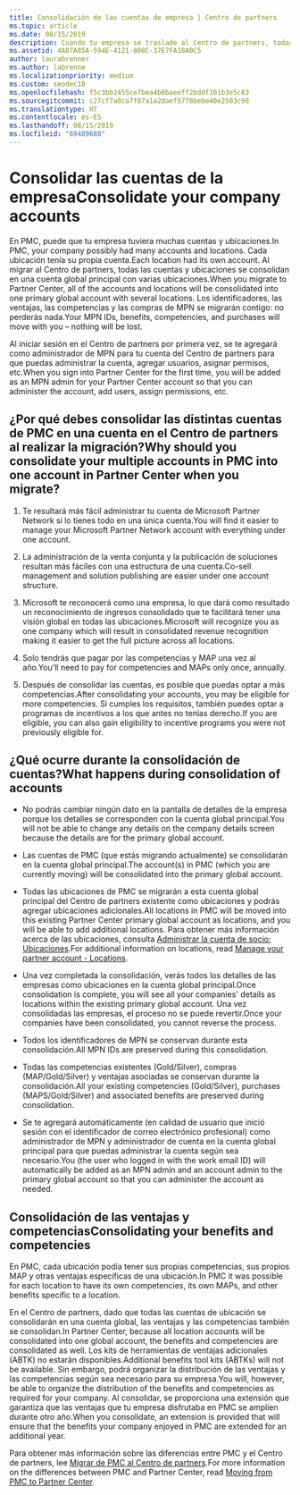 ```yaml
---
title: Consolidación de las cuentas de empresa | Centro de partners
ms.topic: article
ms.date: 08/15/2019
description: Cuando tu empresa se traslade al Centro de partners, todas las cuentas se consolidarán en una.
ms.assetid: 4A07A85A-594E-4121-808C-37E7FA18A0C5
author: laurabrenner
ms.author: labrenne
ms.localizationpriority: medium
ms.custom: seodec18
ms.openlocfilehash: f5c3bb2455ce7bea4b0baeeff2bddf101b3e5c83
ms.sourcegitcommit: c27cf7a8ca7f87a1a2daef57f8bebe40e2503c98
ms.translationtype: HT
ms.contentlocale: es-ES
ms.lasthandoff: 08/15/2019
ms.locfileid: "69489688"
---
```

# <a name="consolidate-your-company-accounts"></a><span data-ttu-id="f1b11-103">Consolidar las cuentas de la empresa</span><span class="sxs-lookup"><span data-stu-id="f1b11-103">Consolidate your company accounts</span></span>

<span data-ttu-id="f1b11-104">En PMC, puede que tu empresa tuviera muchas cuentas y ubicaciones.</span><span class="sxs-lookup"><span data-stu-id="f1b11-104">In PMC, your company possibly had many accounts and locations.</span></span> <span data-ttu-id="f1b11-105">Cada ubicación tenía su propia cuenta.</span><span class="sxs-lookup"><span data-stu-id="f1b11-105">Each location had its own account.</span></span> <span data-ttu-id="f1b11-106">Al migrar al Centro de partners, todas las cuentas y ubicaciones se consolidan en una cuenta global principal con varias ubicaciones.</span><span class="sxs-lookup"><span data-stu-id="f1b11-106">When you migrate to Partner Center, all of the accounts and locations will be consolidated into one primary global account with several locations.</span></span> <span data-ttu-id="f1b11-107">Los identificadores, las ventajas, las competencias y las compras de MPN se migrarán contigo: no perderás nada.</span><span class="sxs-lookup"><span data-stu-id="f1b11-107">Your MPN IDs, benefits, competencies, and purchases will move with you – nothing will be lost.</span></span> 

<span data-ttu-id="f1b11-108">Al iniciar sesión en el Centro de partners por primera vez, se te agregará como administrador de MPN para tu cuenta del Centro de partners para que puedas administrar la cuenta, agregar usuarios, asignar permisos, etc.</span><span class="sxs-lookup"><span data-stu-id="f1b11-108">When you sign into Partner Center for the first time, you will be added as an MPN admin for your Partner Center account so that you can administer the account, add users, assign permissions, etc.</span></span> 

## <a name="why-should-you-consolidate-your-multiple-accounts-in-pmc-into-one-account-in-partner-center-when-you-migrate"></a><span data-ttu-id="f1b11-109">¿Por qué debes consolidar las distintas cuentas de PMC en una cuenta en el Centro de partners al realizar la migración?</span><span class="sxs-lookup"><span data-stu-id="f1b11-109">Why should you consolidate your multiple accounts in PMC into one account in Partner Center when you migrate?</span></span>

1. <span data-ttu-id="f1b11-110">Te resultará más fácil administrar tu cuenta de Microsoft Partner Network si lo tienes todo en una única cuenta.</span><span class="sxs-lookup"><span data-stu-id="f1b11-110">You will find it easier to manage your Microsoft Partner Network account with everything under one account.</span></span>

2. <span data-ttu-id="f1b11-111">La administración de la venta conjunta y la publicación de soluciones resultan más fáciles con una estructura de una cuenta.</span><span class="sxs-lookup"><span data-stu-id="f1b11-111">Co-sell management and solution publishing are easier under one account structure.</span></span>

3. <span data-ttu-id="f1b11-112">Microsoft te reconocerá como una empresa, lo que dará como resultado un reconocimiento de ingresos consolidado que te facilitará tener una visión global en todas las ubicaciones.</span><span class="sxs-lookup"><span data-stu-id="f1b11-112">Microsoft will recognize you as one company which will result in consolidated revenue recognition making it easier to get the full picture across all locations.</span></span>  

4. <span data-ttu-id="f1b11-113">Solo tendrás que pagar por las competencias y MAP una vez al año.</span><span class="sxs-lookup"><span data-stu-id="f1b11-113">You'll need to pay for competencies and MAPs only once, annually.</span></span>

5. <span data-ttu-id="f1b11-114">Después de consolidar las cuentas, es posible que puedas optar a más competencias.</span><span class="sxs-lookup"><span data-stu-id="f1b11-114">After consolidating your accounts, you may be eligible for more competencies.</span></span> <span data-ttu-id="f1b11-115">Si cumples los requisitos, también puedes optar a programas de incentivos a los que antes no tenías derecho.</span><span class="sxs-lookup"><span data-stu-id="f1b11-115">If you are eligible, you can also gain eligibility to incentive programs you were not previously eligible for.</span></span>


## <a name="what-happens-during-consolidation-of-accounts"></a><span data-ttu-id="f1b11-116">¿Qué ocurre durante la consolidación de cuentas?</span><span class="sxs-lookup"><span data-stu-id="f1b11-116">What happens during consolidation of accounts</span></span>

- <span data-ttu-id="f1b11-117">No podrás cambiar ningún dato en la pantalla de detalles de la empresa porque los detalles se corresponden con la cuenta global principal.</span><span class="sxs-lookup"><span data-stu-id="f1b11-117">You will not be able to change any details on the company details screen because the details are for the primary global account.</span></span> 

- <span data-ttu-id="f1b11-118">Las cuentas de PMC (que estás migrando actualmente) se consolidarán en la cuenta global principal.</span><span class="sxs-lookup"><span data-stu-id="f1b11-118">The account(s) in PMC (which you are currently moving) will be consolidated into the primary global account.</span></span> 

- <span data-ttu-id="f1b11-119">Todas las ubicaciones de PMC se migrarán a esta cuenta global principal del Centro de partners existente como ubicaciones y podrás agregar ubicaciones adicionales.</span><span class="sxs-lookup"><span data-stu-id="f1b11-119">All locations in PMC will be moved into this existing Partner Center primary global account as locations, and you will be able to add additional locations.</span></span> <span data-ttu-id="f1b11-120">Para obtener más información acerca de las ubicaciones, consulta [Administrar la cuenta de socio: Ubicaciones](manage-locations.md).</span><span class="sxs-lookup"><span data-stu-id="f1b11-120">For additional information on locations, read  [Manage your partner account - Locations](manage-locations.md).</span></span>

- <span data-ttu-id="f1b11-121">Una vez completada la consolidación, verás todos los detalles de las empresas como ubicaciones en la cuenta global principal.</span><span class="sxs-lookup"><span data-stu-id="f1b11-121">Once consolidation is complete, you will see all your companies' details as locations within the existing primary global account.</span></span> <span data-ttu-id="f1b11-122">Una vez consolidadas las empresas, el proceso no se puede revertir.</span><span class="sxs-lookup"><span data-stu-id="f1b11-122">Once your companies have been consolidated, you cannot reverse the process.</span></span>

- <span data-ttu-id="f1b11-123">Todos los identificadores de MPN se conservan durante esta consolidación.</span><span class="sxs-lookup"><span data-stu-id="f1b11-123">All MPN IDs are preserved during this consolidation.</span></span>

- <span data-ttu-id="f1b11-124">Todas las competencias existentes (Gold/Silver), compras (MAP/Gold/Silver) y ventajas asociadas se conservan durante la consolidación.</span><span class="sxs-lookup"><span data-stu-id="f1b11-124">All your existing competencies (Gold/Silver), purchases (MAPS/Gold/Silver) and associated benefits are preserved during consolidation.</span></span>

- <span data-ttu-id="f1b11-125">Se te agregará automáticamente (en calidad de usuario que inició sesión con el identificador de correo electrónico profesional) como administrador de MPN y administrador de cuenta en la cuenta global principal para que puedas administrar la cuenta según sea necesario.</span><span class="sxs-lookup"><span data-stu-id="f1b11-125">You (the user who logged in with the work email ID) will automatically be added as an MPN admin and an account admin to the primary global account so that you can administer the account as needed.</span></span> 


## <a name="consolidating-your-benefits-and-competencies"></a><span data-ttu-id="f1b11-126">Consolidación de las ventajas y competencias</span><span class="sxs-lookup"><span data-stu-id="f1b11-126">Consolidating your benefits and competencies</span></span>

<span data-ttu-id="f1b11-127">En PMC, cada ubicación podía tener sus propias competencias, sus propios MAP y otras ventajas específicas de una ubicación.</span><span class="sxs-lookup"><span data-stu-id="f1b11-127">In PMC it was possible for each location to have its own competencies, its own MAPs, and other benefits specific to a location.</span></span>

<span data-ttu-id="f1b11-128">En el Centro de partners, dado que todas las cuentas de ubicación se consolidarán en una cuenta global, las ventajas y las competencias también se consolidan.</span><span class="sxs-lookup"><span data-stu-id="f1b11-128">In Partner Center, because all location accounts will be consolidated into one global account, the benefits and competencies are consolidated as well.</span></span> <span data-ttu-id="f1b11-129">Los kits de herramientas de ventajas adicionales (ABTK) no estarán disponibles.</span><span class="sxs-lookup"><span data-stu-id="f1b11-129">Additional benefits tool kits (ABTKs) will not be available.</span></span> <span data-ttu-id="f1b11-130">Sin embargo, podrá organizar la distribución de las ventajas y las competencias según sea necesario para su empresa.</span><span class="sxs-lookup"><span data-stu-id="f1b11-130">You will, however, be able to organize the distribution of the benefits and competencies as required for your company.</span></span> <span data-ttu-id="f1b11-131">Al consolidar, se proporciona una extensión que garantiza que las ventajas que tu empresa disfrutaba en PMC se amplíen durante otro año.</span><span class="sxs-lookup"><span data-stu-id="f1b11-131">When you consolidate, an extension is provided that will ensure that the benefits your company enjoyed in PMC are extended for an additional year.</span></span>

<span data-ttu-id="f1b11-132">Para obtener más información sobre las diferencias entre PMC y el Centro de partners, lee [Migrar de PMC al Centro de partners](guide-to-migration.md).</span><span class="sxs-lookup"><span data-stu-id="f1b11-132">For more information on the differences between PMC and Partner Center, read [Moving from PMC to Partner Center](guide-to-migration.md).</span></span>

